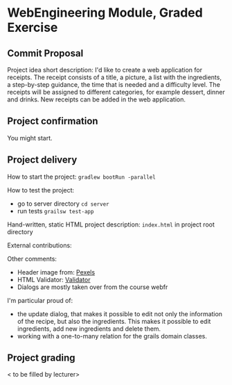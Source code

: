 # WebEngineering Module, Graded Exercise

## Commit Proposal

Project idea short description: I'd like to create a web application for receipts. The receipt consists of a title, a picture, a list with the ingredients, a step-by-step guidance, the time that is needed and a difficulty level. The receipts will be assigned to different categories, for example dessert, dinner and drinks. New receipts can be added in the web application.

## Project confirmation

You might start.

## Project delivery <to be filled by student>

How to start the project: `gradlew bootRun -parallel`

How to test the project: 
 * go to server directory `cd server` 
 * run tests `grailsw test-app`

Hand-written, static HTML 
project description: `index.html` in project root directory

External contributions:
 
Other comments: 
 * Header image from: [Pexels](https://www.pexels.com/de-de/royalty-free-images/ "Pexels")
 * HTML Validator: [Validator](https://validator.nu/ "Validator")
 * Dialogs are mostly taken over from the course webfr

I'm particular proud of:
 * the update dialog, that makes it possible to edit not only the information of the recipe, but also the ingredients. This makes it possible to edit ingredients, add new ingredients and delete them.
 * working with a one-to-many relation for the grails domain classes.

## Project grading 

< to be filled by lecturer>
